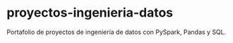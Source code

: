 # proyectos-ingenieria-datos
Portafolio de proyectos de ingeniería de datos con PySpark, Pandas y SQL.
